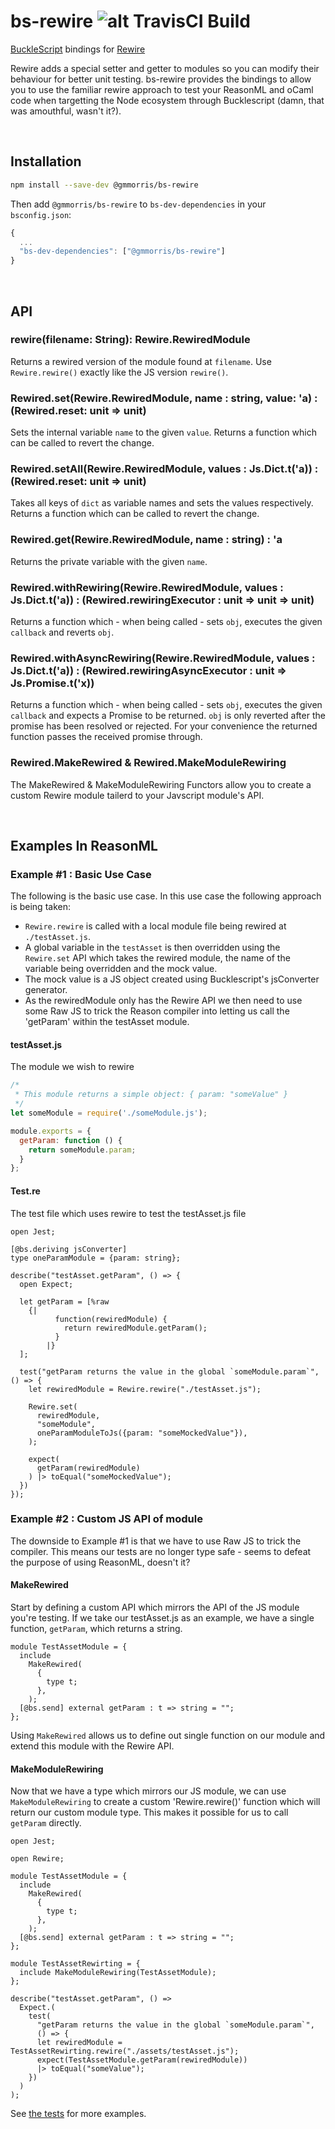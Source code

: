 # bs-rewire ![alt TravisCI Build](https://travis-ci.org/gmmorris/bs-rewire.svg?branch=master)

[BuckleScript](https://github.com/bucklescript/bucklescript) bindings for [Rewire](https://github.com/jhnns/rewire)

Rewire adds a special setter and getter to modules so you can modify their behaviour for better unit testing.
bs-rewire provides the bindings to allow you to use the familiar rewire approach to test your ReasonML and oCaml code when targetting the Node ecosystem through Bucklescript (damn, that was amouthful, wasn't it?).

<br />

## Installation

```sh
npm install --save-dev @gmmorris/bs-rewire
```

Then add `@gmmorris/bs-rewire` to `bs-dev-dependencies` in your `bsconfig.json`:
```js
{
  ...
  "bs-dev-dependencies": ["@gmmorris/bs-rewire"]
}
```
<br />

API
---

### rewire(filename: String): Rewire.RewiredModule

Returns a rewired version of the module found at `filename`.
Use `Rewire.rewire()` exactly like the JS version `rewire()`.

### Rewired.set(Rewire.RewiredModule, name : string, value: 'a) : (Rewired.reset: unit => unit)

Sets the internal variable `name` to the given `value`. Returns a function which can be called to revert the change.

### Rewired.setAll(Rewire.RewiredModule, values : Js.Dict.t('a)) : (Rewired.reset: unit => unit)

Takes all keys of `dict` as variable names and sets the values respectively. Returns a function which can be called to revert the change.

### Rewired.get(Rewire.RewiredModule, name : string) : 'a

Returns the private variable with the given `name`.

### Rewired.withRewiring(Rewire.RewiredModule, values : Js.Dict.t('a)) : (Rewired.rewiringExecutor : unit => unit => unit)

Returns a function which - when being called - sets `obj`, executes the given `callback` and reverts `obj`.

### Rewired.withAsyncRewiring(Rewire.RewiredModule, values : Js.Dict.t('a)) : (Rewired.rewiringAsyncExecutor : unit => Js.Promise.t('x))

Returns a function which - when being called - sets `obj`, executes the given `callback` and expects a Promise to be returned.
`obj` is only reverted after the promise has been resolved or rejected. For your convenience the returned function passes the received promise through.

### Rewired.MakeRewired & Rewired.MakeModuleRewiring

The MakeRewired & MakeModuleRewiring Functors allow you to create a custom Rewire module tailerd to your Javscript module's API.


<br />

Examples In ReasonML
--

### Example #1 : Basic Use Case

The following is the basic use case.
In this use case the following approach is being taken:
- `Rewire.rewire` is called with a local module file being rewired at `./testAsset.js`.
- A global variable in the `testAsset` is then overridden using the `Rewire.set` API which takes the rewired module, the name of the variable being overridden and the mock value.
- The mock value is a JS object created using Bucklescript's jsConverter generator.
- As the rewiredModule only has the Rewire API we then need to use some Raw JS to trick the Reason compiler into letting us call the 'getParam' within the testAsset module.

#### testAsset.js
The module we wish to rewire
```javascript
/*
 * This module returns a simple object: { param: "someValue" }
 */
let someModule = require('./someModule.js'); 

module.exports = {
  getParam: function () {
    return someModule.param;
  }
};
```
#### Test.re
The test file which uses rewire to test the testAsset.js file
```reason
open Jest;

[@bs.deriving jsConverter]
type oneParamModule = {param: string};

describe("testAsset.getParam", () => {
  open Expect;

  let getParam = [%raw
    {|
          function(rewiredModule) {
            return rewiredModule.getParam();
          }
        |}
  ];

  test("getParam returns the value in the global `someModule.param`", () => {
    let rewiredModule = Rewire.rewire("./testAsset.js");

    Rewire.set(
      rewiredModule,
      "someModule",
      oneParamModuleToJs({param: "someMockedValue"}),
    );

    expect(
      getParam(rewiredModule)
    ) |> toEqual("someMockedValue");
  })
});

```

### Example #2 : Custom JS API of module
The downside to Example #1 is that we have to use Raw JS to trick the compiler.
This means our tests are no longer type safe - seems to defeat the purpose of using ReasonML, doesn't it?

#### MakeRewired
Start by defining a custom API which mirrors the API of the JS module you're testing.
If we take our testAsset.js as an example, we have a single function, `getParam`, which returns a string.
```reason
module TestAssetModule = {
  include
    MakeRewired(
      {
        type t;
      },
    );
  [@bs.send] external getParam : t => string = "";
};
```
Using `MakeRewired` allows us to define out single function on our module and extend this module with the Rewire API.

#### MakeModuleRewiring
Now that we have a type which mirrors our JS module, we can use `MakeModuleRewiring` to create a custom 'Rewire.rewire()' function which will return our custom module type.
This makes it possible for us to call `getParam` directly.

```reason
open Jest;

open Rewire;

module TestAssetModule = {
  include
    MakeRewired(
      {
        type t;
      },
    );
  [@bs.send] external getParam : t => string = "";
};

module TestAssetRewirting = {
  include MakeModuleRewiring(TestAssetModule);
};

describe("testAsset.getParam", () =>
  Expect.(
    test(
      "getParam returns the value in the global `someModule.param`",
      () => {
      let rewiredModule = TestAssetRewirting.rewire("./assets/testAsset.js");
      expect(TestAssetModule.getParam(rewiredModule))
      |> toEqual("someValue");
    })
  )
);
```

See [the tests](https://github.com/gmmorris/bs-rewire/tree/master/__tests__) for more examples.


